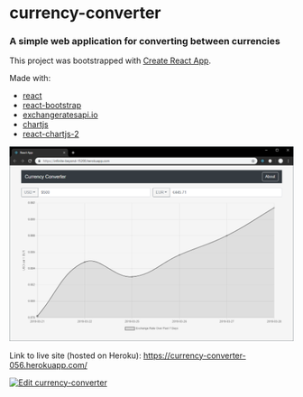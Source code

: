 
# currency-converter

### A simple web application for converting between currencies

This project was bootstrapped with [Create React App](https://github.com/facebook/create-react-app).

Made with:

- [react](https://github.com/facebook/react)
- [react-bootstrap](https://github.com/react-bootstrap/react-bootstrap)
- [exchangeratesapi.io](https://github.com/exchangeratesapi/exchangeratesapi)
- [chartjs](https://github.com/chartjs/Chart.js)
- [react-chartjs-2](https://github.com/jerairrest/react-chartjs-2)

![Image](screenshot.png)

Link to live site (hosted on Heroku): https://currency-converter-056.herokuapp.com/

[![Edit currency-converter](https://codesandbox.io/static/img/play-codesandbox.svg)](https://codesandbox.io/s/6y92onkrl3?fontsize=14)

